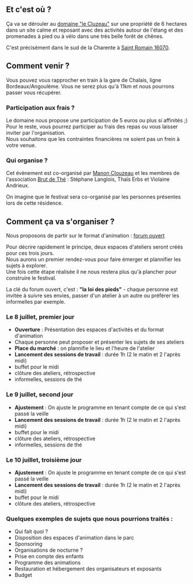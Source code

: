 <script>
    window.addEventListener("load", function(event) {
        // display the first answer
        document.querySelector("dd").classList.toggle('visible')
        const dts = document.querySelectorAll("dt")
        dts.forEach(dt => dt.addEventListener('click', event => {
            event.currentTarget.nextElementSibling.classList.toggle('visible')
        }))
    });
</script>

## Et c'est où ?
Ça va se dérouler au [domaine "le Cluzeau"](https://web.archive.org/web/20170711133843/https://www.ledomainelecluzeau.fr/)
sur une propriété de 6 hectares dans un site calme et reposant avec des activités autour de l'étang et des promenades à pied ou à vélo dans une très belle forêt de chênes.  
  
C'est précisément dans le sud de la Charente à [Saint Romain 16070](https://goo.gl/maps/ckNUcjTNdf7psHLm8). 

## Comment venir ?
Vous pouvez vous rapprocher en train à la gare de Chalais, ligne Bordeaux/Angoulème. Vous ne serez plus qu'à 11km et nous pourrons passer vous récupérer.  

### Participation aux frais ?
Le domaine nous propose une participation de 5 euros ou plus si affinités ;)  
Pour le reste, vous pourrez participer au frais des repas ou vous laisser inviter par l'organisation.  
Nous souhaitons que les contraintes financières ne soient pas un frein à votre venue.  

### Qui organise ?
Cet évènement est co-organisé par [Manon Clouzeau](https://manonclouzeau.com/) et les membres de l'association [Brut de Thé](https://www.brutdethé.fr) : Stéphane Langlois, Thaïs Erbs et Violaine Andrieux.  
  
On imagine que le festival sera co-organisé par les personnes présentes lors de cette résidence.  

## Comment ça va s'organiser ?
Nous proposons de partir sur le format d'animation : [forum ouvert](https://www.colibris-lemouvement.org/sites/default/files/content/forumouvert_fiche_pratique_19052017_1.pdf)  
  
Pour décrire rapidement le principe, deux espaces d'ateliers seront créés pour ces trois jours.  
Nous aurons un premier rendez-vous pour faire émerger et plannifier les sujets à explorer.  
Une fois cette étape réalisée il ne nous restera plus qu'à plancher pour construire le festival.  
  
La clé du forum ouvert, c'est : **"la loi des pieds"** - chaque personne est invitée à suivre ses envies, passer d'un atelier à un autre ou préférer les informelles par exemple.

### Le 8 juillet, premier jour
- **Ouverture** : Présentation des espaces d'activités et du format d'animation
- Chaque personne peut proposer et présenter les sujets de ses ateliers
- **Place du marché** : on plannifie le lieu et l'heure de l'atelier
- **Lancement des sessions de travail** : durée 1h (2 le matin et 2 l'après midi)
- buffet pour le midi
- clôture des ateliers, rétrospective
- informelles, sessions de thé

### Le 9 juillet, second jour
- **Ajustement** : On ajuste le programme en tenant compte de ce qui s'est passé la veille
- **Lancement des sessions de travail** : durée 1h (2 le matin et 2 l'après midi)
- buffet pour le midi
- clôture des ateliers, rétrospective
- informelles, sessions de thé

### Le 10 juillet, troisième jour
- **Ajustement** : On ajuste le programme en tenant compte de ce qui s'est passé la veille
- **Lancement des sessions de travail** : durée 1h (2 le matin et 2 l'après midi)
- buffet pour le midi
- clôture des ateliers, rétrospective

### Quelques exemples de sujets que nous pourrions traités :
- Qui fait quoi ?
- Disposition des espaces d'animation dans le parc
- Sponsoring
- Organisations de nocturne ?
- Prise en compte des enfants
- Programme des animations
- Restauration et hébergement des organisateurs et exposants
- Budget